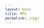 ```yaml
---
layout: base
title: RPG
permalink: /rpg/
---
```


<canvas id='gameCanvas'></canvas>

<script type="module">
    import GameControl from '{{site.baseurl}}/assets/js/rpg/GameControl.js';

    // Background data
    const image_src = "{{site.baseurl}}/images/rpg/coral_reef.jpg";
    const image_data = {
        pixels: {height: 580, width: 1038}
    };
    const image = {src: image_src, data: image_data};

    // Sprite data
    const sprite_src = "{{site.baseurl}}/images/rpg/turtle.png";
    const sprite_data = {
        SCALE_FACTOR: 10,
        STEP_FACTOR: 1000,
        ANIMATION_RATE: 100,
        pixels: {height: 280, width: 256},
        orientation: {rows: 4, columns: 3 },
        down: {row: 0, start: 0, columns: 3 },
        left: {row: 1, start: 0, columns: 3 },
        right: {row: 2, start: 0, columns: 3 },
        up: {row: 3, start: 0, columns: 3 },
    };
    const sprite = {src: sprite_src, data: sprite_data};

    // Seaweed sprite data
    const seaweed_src = "{{site.baseurl}}/images/rpg/seaweed.png";
    const seaweed_data = {
        SCALE_FACTOR: 0.000000000000000000000000001,    
        pixels: { height: 66, width: 59 }, // Adjust based on your seaweed image size
    };
    const seaweed = { src: seaweed_src, data: seaweed_data };

    // Assets for game
    //const assets = {}
    //const assets = {image: image}
    //const assets = {sprite: sprite}
    const assets = {image: image, sprite: sprite ,seaweed: seaweed, // Add the starfish here
     }

    // Start game engine
    GameControl.start(assets);
</script>
